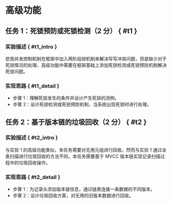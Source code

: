 # 高级功能

## 任务 1：死锁预防或死锁检测（2 分） { #t1 }

### 实验描述 { #t1_intro }

悲观并发控制机制在框架中加入两阶段锁机制来解决写写冲突问题，但是缺少对于死锁情况的处理，高级功能中需要在框架基础上添加死锁检测或死锁预防机制解决死锁问题。

### 实现思路 { #t1_detail }

-   步骤 1：理解死锁发生的条件并设计产生死锁的测例。
-   步骤 2：设计死锁检测或死锁预防机制，当系统出现死锁时进行处理。

## 任务 2：基于版本链的垃圾回收（2 分） { #t2 }

### 实验描述 { #t2_intro }

与实验 1 的高级功能类似，本任务需要对无用元组进行回收。然而与实验 1 通过全表扫描进行垃圾回收的方法不同，本任务需要基于 MVCC 版本链实现记录扫描过程中的垃圾回收操作。

### 实现思路 { #t2_detail }

-   步骤 1：为记录头添加版本链信息，通过链表连接一条数据的不同版本。
-   步骤 2：设计垃圾回收方案，对无用的旧版本数据进行回收。
